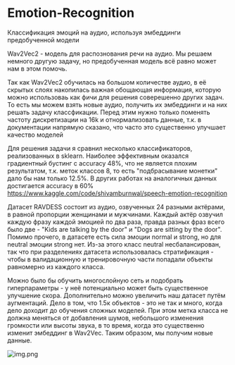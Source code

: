 # Emotion-Recognition
Классификация эмоций на аудио, используя эмбеддинги предобученной модели

Wav2Vec2 - модель для распознования речи на аудио. Мы решаем немного другую задачу, но предобученная модель всё равно может нам в этом помочь.

Так как Wav2Vec2 обучилась на большом количестве аудио, в её скрытых слоях накопилась важная обощающая информация, которую можно использоваь как фичи для решения соверешенно других задач. То есть мы можем взять новые аудио, получить их эмбеддинги и на них решать задачу классфикации. Перед этим нужно только поменять частоту дискретизации на 16k и отнормализовать данные, т.к. в документации напрямую сказано, что часто это существенно улучшает качество моделей

Для решения задачи я сравнил несколько классификаторов, реализованных в sklearn. Наиболее эффективным оказался градиентный бустинг с accuracy 48%, что не является плохим результатом,  т.к. меток классов 8, то есть "подбрасывание монетки" дало бы нам только 12.5%. В других работах на аналогичных данных достигается accuracy в 60% https://www.kaggle.com/code/shivamburnwal/speech-emotion-recognition

Датасет RAVDESS состоит из аудио, озвученных 24 разными актёрами, в равной пропорции женщинами и мужчинами. Каждый актёр озвучил каждую фразу каждой эмоцией по два раза, правда разных фраз всего было две - "Kids are talking by the door" и "Dogs are sitting by the door". Помимо прочего, в датасете есть сила эмоции normal и strong, но для neutral эмоции strong нет. Из-за этого класс neutral несбалансирован, так что при разделениях датасета использовалась стратификация - чтобы в валидационную и тренировочную части попадали объекты равномерно из каждого класса.

Можно было бы обучить многослойную сеть и подобрать гиперпараметры - у неё потенциально может быть существенное улучшение скора. Дополнительно можно увеличить наш датасет путём аугментаций. Дело в том, что 1.5к объектов - это не так и много, когда дело доходит до обучения сложных моделей. При этом метка класса не должна меняться от добавления шумов, небольшого изменения громкости или высоты звука, в то время, когда это существенно изменит эмбеддинг в Wav2Vec. Таким образом, мы получим новые данные.

![img.png](img.png)